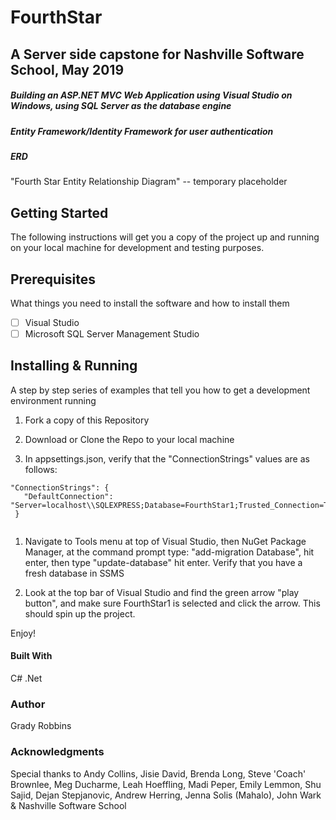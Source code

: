 # FourthStar

## A Server side capstone for Nashville Software School, May 2019

##### Building an ASP.NET MVC Web Application using Visual Studio on Windows, using SQL Server as the database engine

##### Entity Framework/Identity Framework for user authentication

##### ERD 
"Fourth Star Entity Relationship Diagram" -- temporary placeholder

## Getting Started
The following instructions will get you a copy of the project up and running on your local machine for development and testing purposes.

## Prerequisites
What things you need to install the software and how to install them

- [ ] Visual Studio
- [ ] Microsoft SQL Server Management Studio

## Installing & Running
A step by step series of examples that tell you how to get a development environment running

1. Fork a copy of this Repository

1. Download or Clone the Repo to your local machine

1. In appsettings.json,  verify that the "ConnectionStrings" values are as follows: 

```
"ConnectionStrings": {
   "DefaultConnection": "Server=localhost\\SQLEXPRESS;Database=FourthStar1;Trusted_Connection=True;MultipleActiveResultSets=true"
 }
 
```

1. Navigate to Tools menu at top of Visual Studio, then NuGet Package Manager, at the command prompt type: "add-migration Database", hit enter, then type "update-database" hit enter.  Verify that you have a fresh database in SSMS

1. Look at the top bar of Visual Studio and find the green arrow "play button", and make sure FourthStar1 is selected and click the arrow.  This should spin up the project.

Enjoy!

#### Built With
C#
.Net

### Author
Grady Robbins

### Acknowledgments
Special thanks to Andy Collins, Jisie David, Brenda Long, Steve 'Coach' Brownlee, Meg Ducharme, Leah Hoeffling, Madi Peper, Emily Lemmon, Shu Sajid, Dejan Stepjanovic, Andrew Herring, Jenna Solis (Mahalo), John Wark & Nashville Software School
